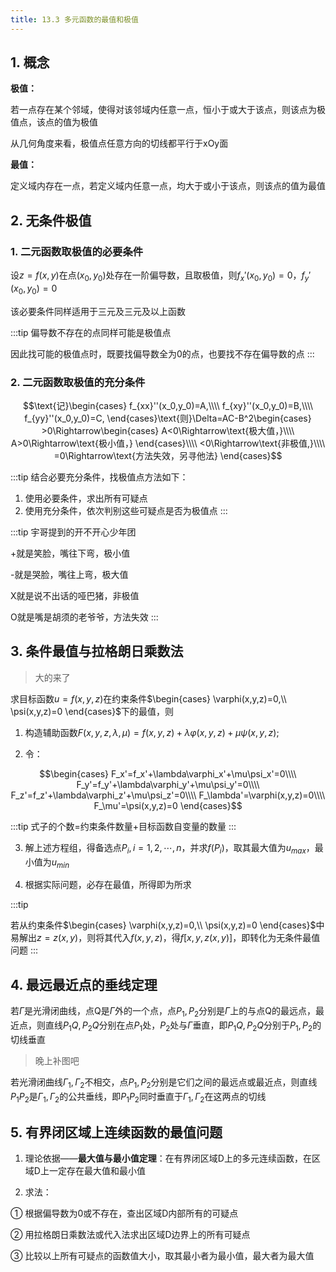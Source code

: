 ```yaml
---
title: 13.3 多元函数的最值和极值
---
```


## 1. 概念

**极值：**

若一点存在某个邻域，使得对该邻域内任意一点，恒小于或大于该点，则该点为极值点，该点的值为极值

从几何角度来看，极值点任意方向的切线都平行于xOy面

**最值：**

定义域内存在一点，若定义域内任意一点，均大于或小于该点，则该点的值为最值

## 2. 无条件极值

### 1. 二元函数取极值的必要条件

设$z=f(x,y)$在点$(x_0,y_0)$处存在一阶偏导数，且取极值，则$f_x'(x_0,y_0)=0$，$f_y'(x_0,y_0)=0$

该必要条件同样适用于三元及三元及以上函数

:::tip
偏导数不存在的点同样可能是极值点

因此找可能的极值点时，既要找偏导数全为0的点，也要找不存在偏导数的点
:::

### 2. 二元函数取极值的充分条件

$$\text{记}\begin{cases}
    f_{xx}''(x_0,y_0)=A,\\\\
    f_{xy}''(x_0,y_0)=B,\\\\
    f_{yy}''(x_0,y_0)=C,
\end{cases}\text{则}\Delta=AC-B^2\begin{cases}
    >0\Rightarrow\begin{cases}
        A<0\Rightarrow\text{极大值，}\\\\
        A>0\Rightarrow\text{极小值，}
    \end{cases}\\\\
    <0\Rightarrow\text{非极值,}\\\\
    =0\Rightarrow\text{方法失效，另寻他法}
\end{cases}$$

:::tip
结合必要充分条件，找极值点方法如下：

1. 使用必要条件，求出所有可疑点
2. 使用充分条件，依次判别这些可疑点是否为极值点
:::

:::tip
宇哥提到的开不开心少年团

+就是笑脸，嘴往下弯，极小值

-就是哭脸，嘴往上弯，极大值

X就是说不出话的哑巴猪，非极值

O就是嘴是胡须的老爷爷，方法失效
:::

## 3. 条件最值与拉格朗日乘数法
>大的来了

求目标函数$u=f(x,y,z)$在约束条件$\begin{cases}
    \varphi(x,y,z)=0,\\
    \psi(x,y,z)=0
\end{cases}$下的最值，则

1. 构造辅助函数$F(x,y,z,\lambda,\mu)=f(x,y,z)+\lambda\varphi(x,y,z)+\mu\psi(x,y,z)$;

2. 令：

$$\begin{cases}
    F_x'=f_x'+\lambda\varphi_x'+\mu\psi_x'=0\\\\
    F_y'=f_y'+\lambda\varphi_y'+\mu\psi_y'=0\\\\
    F_z'=f_z'+\lambda\varphi_z'+\mu\psi_z'=0\\\\
    F_\lambda'=\varphi(x,y,z)=0\\\\
    F_\mu'=\psi(x,y,z)=0
\end{cases}$$

:::tip
式子的个数=约束条件数量+目标函数自变量的数量
:::

3. 解上述方程组，得备选点$P_i,i=1,2,\cdots,n$，并求$f(P_i)$，取其最大值为$u_{max}$，最小值为$u_{min}$

4. 根据实际问题，必存在最值，所得即为所求

:::tip

若从约束条件$\begin{cases}
    \varphi(x,y,z)=0,\\
    \psi(x,y,z)=0
\end{cases}$中易解出$z=z(x,y)$，则将其代入$f(x,y,z)$，得$f[x,y,z(x,y)]$，即转化为无条件最值问题
:::
## 4. 最远最近点的垂线定理

若$\Gamma$是光滑闭曲线，点Q是$\Gamma$外的一个点，点$P_1,P_2$分别是$\Gamma$上的与点Q的最远点，最近点，则直线$P_1Q,P_2Q$分别在点$P_1$处，$P_2$处与$\Gamma$垂直，即$P_1Q,P_2Q$分别于$P_1,P_2$的切线垂直

>晚上补图吧

若光滑闭曲线$\Gamma_1,\Gamma_2$不相交，点$P_1,P_2$分别是它们之间的最远点或最近点，则直线$P_1P_2$是$\Gamma_1,\Gamma_2$的公共垂线，即$P_1P_2$同时垂直于$\Gamma_1,\Gamma_2$在这两点的切线

## 5. 有界闭区域上连续函数的最值问题

1. 理论依据——**最大值与最小值定理**：在有界闭区域D上的多元连续函数，在区域D上一定存在最大值和最小值

2. 求法：

① 根据偏导数为0或不存在，查出区域D内部所有的可疑点

② 用拉格朗日乘数法或代入法求出区域D边界上的所有可疑点

③ 比较以上所有可疑点的函数值大小，取其最小者为最小值，最大者为最大值
















